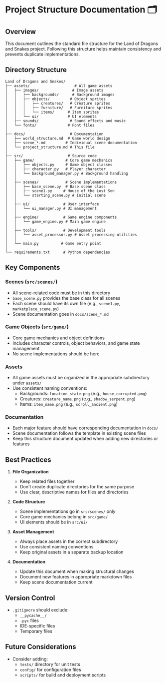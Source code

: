 # Project Structure Documentation 🗂️

## Overview
This document outlines the standard file structure for the Land of Dragons and Snakes project. Following this structure helps maintain consistency and prevents duplicate implementations.

## Directory Structure

```
Land of Dragons and Snakes/
├── assets/                    # All game assets
│   ├── images/               # Image assets
│   │   ├── backgrounds/      # Background images
│   │   ├── objects/         # Object sprites
│   │   │   ├── creatures/   # Creature sprites
│   │   │   ├── furniture/   # Furniture sprites
│   │   │   └── items/      # Item sprites
│   │   └── ui/             # UI elements
│   ├── sounds/              # Sound effects and music
│   └── fonts/              # Font files
│
├── docs/                    # Documentation
│   ├── world_structure.md  # Game world design
│   ├── scene_*.md         # Individual scene documentation
│   └── project_structure.md # This file
│
├── src/                    # Source code
│   ├── game/              # Core game mechanics
│   │   ├── objects.py     # Game object classes
│   │   ├── character.py   # Player character
│   │   └── background_manager.py # Background handling
│   │
│   ├── scenes/            # Scene implementations
│   │   ├── base_scene.py  # Base scene class
│   │   ├── scene1.py     # House of the Lost Son
│   │   └── starting_scene.py # Initial scene
│   │
│   ├── ui/               # User interface
│   │   └── ui_manager.py # UI management
│   │
│   ├── engine/           # Game engine components
│   │   └── game_engine.py # Main game engine
│   │
│   ├── tools/            # Development tools
│   │   └── asset_processor.py # Asset processing utilities
│   │
│   └── main.py          # Game entry point
│
└── requirements.txt      # Python dependencies

```

## Key Components

### Scenes (`src/scenes/`)
- All scene-related code must be in this directory
- `base_scene.py` provides the base class for all scenes
- Each scene should have its own file (e.g., `scene1.py`, `marketplace_scene.py`)
- Scene documentation goes in `docs/scene_*.md`

### Game Objects (`src/game/`)
- Core game mechanics and object definitions
- Includes character controls, object behaviors, and game state management
- No scene implementations should be here

### Assets
- All game assets must be organized in the appropriate subdirectory under `assets/`
- Use consistent naming conventions:
  - Backgrounds: `location_state.png` (e.g., `house_corrupted.png`)
  - Creatures: `creature_name.png` (e.g., `shadow_serpent.png`)
  - Items: `item_name.png` (e.g., `scroll_ancient.png`)

### Documentation
- Each major feature should have corresponding documentation in `docs/`
- Scene documentation follows the template in existing scene files
- Keep this structure document updated when adding new directories or features

## Best Practices

1. **File Organization**
   - Keep related files together
   - Don't create duplicate directories for the same purpose
   - Use clear, descriptive names for files and directories

2. **Code Structure**
   - Scene implementations go in `src/scenes/` only
   - Core game mechanics belong in `src/game/`
   - UI elements should be in `src/ui/`

3. **Asset Management**
   - Always place assets in the correct subdirectory
   - Use consistent naming conventions
   - Keep original assets in a separate backup location

4. **Documentation**
   - Update this document when making structural changes
   - Document new features in appropriate markdown files
   - Keep scene documentation current

## Version Control
- `.gitignore` should exclude:
  - `__pycache__/`
  - `.pyc` files
  - IDE-specific files
  - Temporary files

## Future Considerations
- Consider adding:
  - `tests/` directory for unit tests
  - `config/` for configuration files
  - `scripts/` for build and deployment scripts 